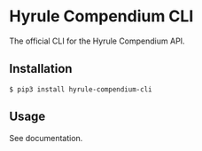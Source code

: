# Hyrule Compendium CLI
The official CLI for the Hyrule Compendium API.

## Installation

    $ pip3 install hyrule-compendium-cli

## Usage
See documentation.